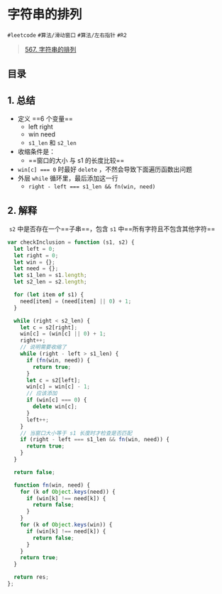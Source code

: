 
# 字符串的排列

`#leetcode` `#算法/滑动窗口` `#算法/左右指针`  `#R2` 

>  [567. 字符串的排列](https://leetcode.cn/problems/permutation-in-string/)


## 目录
<!-- toc -->
 ## 1. 总结 

- 定义 ==6 个变量==
	- left right 
	- win need
	- `s1_len` 和 `s2_len`
- 收缩条件是：
	- ==窗口的大小 与 s1 的长度比较==
- `win[c] === 0` 时最好 `delete` ，不然会导致下面遍历函数出问题
- 外层 `while` 循环里，最后添加这一行
	- `right - left === s1_len && fn(win, need)`

## 2. 解释

 `s2` 中是否存在一个==子串==，包含 `s1` 中==所有字符且不包含其他字符==

```javascript hl:26
var checkInclusion = function (s1, s2) {
  let left = 0;
  let right = 0;
  let win = {};
  let need = {};
  let s1_len = s1.length;
  let s2_len = s2.length;

  for (let item of s1) {
    need[item] = (need[item] || 0) + 1;
  }

  while (right < s2_len) {
    let c = s2[right];
    win[c] = (win[c] || 0) + 1;
    right++;
    // 说明需要收缩了
    while (right - left > s1_len) {
      if (fn(win, need)) {
        return true;
      }
      let c = s2[left];
      win[c] = win[c] - 1;
      // 应该添加
      if (win[c] === 0) {
        delete win[c];
      }
      left++;
    }
    // 当窗口大小等于 s1 长度时才检查是否匹配
    if (right - left === s1_len && fn(win, need)) {
      return true;
    }
  }

  return false;

  function fn(win, need) {
    for (k of Object.keys(need)) {
      if (win[k] !== need[k]) {
        return false;
      }
    }
    for (k of Object.keys(win)) {
      if (win[k] !== need[k]) {
        return false;
      }
    }
    return true;
  }

  return res;
};

```